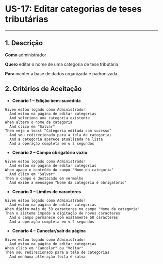 # US-17: Editar categorias de teses tributárias

---

## 1. Descrição

**Como** administrador

**Quero** editar o nome de uma categoria de tese tributária

**Para** manter a base de dados organizada e padronizada

## 2. Critérios de Aceitação

- **Cenário 1 – Edição bem-sucedida**

```gherkin
Given estou logado como Administrador
  And estou na página de editar categorias
  And seleciono uma categoria existente
When altero o nome da categoria
  And clico em "Salvar"
Then vejo o toast “Categoria editada com sucesso”
  And sou redirecionado para a tela de categorias
  And a categoria aparece atualizada na lista
  And a operação completa em ≤ 2 segundos
```

- **Cenário 2 – Campo obrigatório vazio**

```gherkin
Given estou logado como Administrador
  And estou na página de editar categorias
When apago o conteúdo do campo "Nome da categoria"
  And clico em "Salvar"
Then o campo é destacado em vermelho
  And exibe a mensagem "Nome da categoria é obrigatório"
```

- **Cenário 3 – Limites de caracteres**

```gherkin
Given estou logado como Administrador
  And estou na página de editar categorias
When digito mais de 50 caracteres no campo "Nome da categoria"
Then o sistema impede a digitação de novos caracteres
  And o campo permanece com exatamente 50 caracteres
  And a operação completa em ≤ 2 segundos
```

- **Cenário 4 – Cancelar/sair da página**

```gherkin
Given estou logado como Administrador
  And estou na página de editar categorias
When clico em "Cancelar" ou "Voltar"
Then sou redirecionado para a tela de categorias
  And nenhuma alteração feita é salva
```

